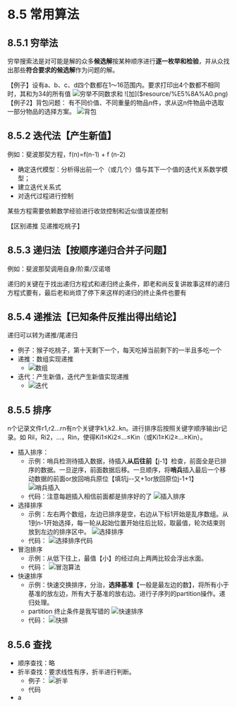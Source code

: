 # 8.5 常用算法


## 8.5.1 穷举法

穷举搜索法是对可能是解的众多**候选解**按某种顺序进行**逐一枚举和检验**，并从众找出那些**符合要求的候选解**作为问题的解。

【例子】设有a、b、c、d四个数都在1～16范围内。要求打印出4个数都不相同时，其和为34的所有值
![穷举不同数求和]($resource/%E7%A9%B7%E4%B8%BE%E4%B8%8D%E5%90%8C%E6%95%B0%E6%B1%82%E5%92%8C.jpeg)
![加]($resource/%E5%8A%A0.png)
【例子2】背包问题：
有不同价值、不同重量的物品n件，求从这n件物品中选取一部分物品的选择方案。
![背包]($resource/%E8%83%8C%E5%8C%85.jpg)

## 8.5.2 迭代法【产生新值】

例如：斐波那契方程，f(n)=f(n-1)  + f (n-2)

*   确定迭代模型：分析得出前一个（或几个）值与其下一个值的迭代关系数学模型；
*   建立迭代关系式
*   对迭代过程进行控制

某些方程需要依赖数学经验进行收敛控制和近似值误差控制

【区别递推 见递推吃桃子】
## 8.5.3  递归法【按顺序递归合并子问题】

例如：斐波那契调用自身/阶乘/汉诺塔

递归的关键在于找出递归方程式和递归终止条件，即老和尚反复讲故事这样的递归方程式要有，最后老和尚烦了停下来这样的递归的终止条件也要有

## 8.5.4 递推法【已知条件反推出得出结论】

递归可以转为递推/尾递归
* 例子：猴子吃桃子，第十天剩下一个，每天吃掉当前剩下的一半且多吃一个
* 递推：数组实现递推 
  * ![数组]($resource/%E6%95%B0%E7%BB%84.jpg)
* 迭代：产生新值，迭代产生新值实现递推
  * ![迭代]($resource/%E8%BF%AD%E4%BB%A3.jpeg)
## 8.5.5 排序

n个记录文件r1,r2...rn有n个关键字k1,k2..kn。进行排序后按照关键字顺序输出r记录。如 Ril，Ri2，…，Rin，使得Ki1≤Ki2≤…≤Kin（或Ki1≥Ki2≥…≥Kin）。

* 插入排序：
  * 示例：哨兵检测待插入数据，待插入**从后往前**【j-1】检查，前面全是已排序的数据。一旦逆序，前面数据后移。一旦顺序，将**哨兵**插入最后一个移动数据的前面or放回哨兵原位【填坑j--又+1or放回原位j-1+1】
![哨兵插入]($resource/%E5%93%A8%E5%85%B5%E6%8F%92%E5%85%A5.png)
  * 代码：注意每趟插入相信前面都是排序好的了
![插入排序]($resource/%E6%8F%92%E5%85%A5%E6%8E%92%E5%BA%8F.png)
* 选择排序
  * 示例：左右两个数组，左边已排序是空，右边从下标1开始是乱序数组。从1到n-1开始选择，每一轮从起始位置开始往后比较，取最值，轮次结束则放到左边的排序区中。
![选择排序]($resource/%E9%80%89%E6%8B%A9%E6%8E%92%E5%BA%8F.png)  
  * 代码：
![选择排序代码]($resource/%E9%80%89%E6%8B%A9%E6%8E%92%E5%BA%8F%E4%BB%A3%E7%A0%81.png)
* 冒泡排序
  * 示例：从低下往上，最值【小】的经过向上两两比较会浮出水面。
  * 代码：
![冒泡算法]($resource/%E5%86%92%E6%B3%A1%E7%AE%97%E6%B3%95.jpeg)
* 快速排序
  * 示例：快速交换排序，分治，**选择基准**【一般是最左边的数】，将所有小于基准的放左边，所有大于基准的放右边。进行子序列的partition操作。递归处理。
  * partition 终止条件是我写错的
![快速排序]($resource/%E5%BF%AB%E9%80%9F%E6%8E%92%E5%BA%8F.jpeg)
  * 代码：
![快排]($resource/%E5%BF%AB%E6%8E%92.png)
## 8.5.6 查找

* 顺序查找：略
* 折半查找：要求线性有序，折半进行判断。
  * 例子：
![折半]($resource/%E6%8A%98%E5%8D%8A.png)
  * 代码
* a